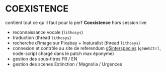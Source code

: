 # COEXISTENCE

contient tout ce qu'il faut pour la perf **Coexistence** hors session live

- reconnaissance vocale (`lithosys`)
- traduction (thread `lithosys`)
- recherche d'image sur Pixabay + Inaturalist (thread `lithosys`)
- connexion et contrôle au site de referendum [g5interspecies](http://g5interspecies.herokuapp.com/) (`g5WebCtrl`, node-script chargé dans le patch max éponyme)
- gestion des sous-titres FR / EN
- gestion des scènes Extinction / Magnolia / Urgences
